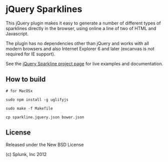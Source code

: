 jQuery Sparklines
=================

This jQuery plugin makes it easy to generate a number of different types
of sparklines directly in the browser, using online a line of two of HTML 
and Javascript.

The plugin has no dependencies other than jQuery and works with all modern 
browsers and also Internet Explorer 6 and later (excanvas is not required
for IE support).

See the [jQuery Sparkline project page](http://omnipotent.net/jquery.sparkline/)
for live examples and documentation.

## How to build

```# for MacOSx```

```sudo npm install -g uglifyjs```

```sudo make -f Makefile```

```cp sparkline.jquery.json bower.json```

## License

Released under the New BSD License

(c) Splunk, Inc 2012
